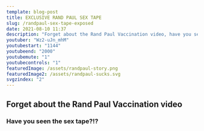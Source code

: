 ```yaml
---
template: blog-post
title: EXCLUSIVE RAND PAUL SEX TAPE
slug: /randpaul-sex-tape-exposed
date: 2021-08-10 11:37
description: "Forget about the Rand Paul Vaccination video, have you seen the sex tape?"
youtuber: "Wz2-uJn_mhM"
youtubestart: "1144"
youtubeend: "2000"
youtubemute: "1"
youtubecontrols: "1"
featuredImage: /assets/randpaul-story.png
featuredImage2: /assets/randpaul-sucks.svg
svgzindex: "2"
---
```


## Forget about the Rand Paul Vaccination video

### Have you seen the sex tape?!?



